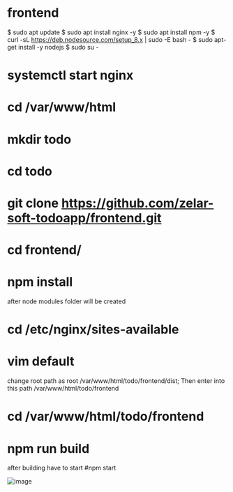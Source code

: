 # frontend
$ sudo apt update
$ sudo apt install nginx -y
$ sudo apt install npm -y
$  curl -sL https://deb.nodesource.com/setup_8.x | sudo -E bash -
$  sudo apt-get install -y nodejs
$ sudo su -
# systemctl start nginx
#  cd /var/www/html
# mkdir todo
# cd todo
# git clone https://github.com/zelar-soft-todoapp/frontend.git
# cd frontend/
# npm install
after  node modules folder will be created
# cd /etc/nginx/sites-available
# vim default  
change root path as root /var/www/html/todo/frontend/dist;
Then enter into this path /var/www/html/todo/frontend
# cd /var/www/html/todo/frontend
# npm run build
after building have to start 
#npm start

![image](https://user-images.githubusercontent.com/82602260/116800694-22bcc880-ab21-11eb-9c63-102be14d433d.png)
